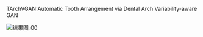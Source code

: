 TArchVGAN:Automatic Tooth Arrangement via Dental Arch Variability-aware GAN

![结果图_00](https://github.com/user-attachments/assets/fa5f823e-f227-49ae-bcff-b2e6c63b7923)
